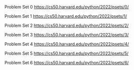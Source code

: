 Problem Set 0
https://cs50.harvard.edu/python/2022/psets/0/

Problem Set 1
https://cs50.harvard.edu/python/2022/psets/1/

Problem Set 2
https://cs50.harvard.edu/python/2022/psets/2/

Problem Set 3
https://cs50.harvard.edu/python/2022/psets/3/

Problem Set 4
https://cs50.harvard.edu/python/2022/psets/4/

Problem Set 5
https://cs50.harvard.edu/python/2022/psets/5/

Problem Set 6
https://cs50.harvard.edu/python/2022/psets/6/
